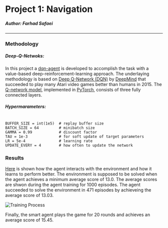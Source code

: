 # Project 1: Navigation
##### Author: Farhad Safaei
---
### Methodology
##### Deep-Q-Netwoks:
In this project a [dqn-agent](https://github.com/fsafaei/DeepRL-Udacity/blob/master/p1_navigation/dqn_agent.py) is developed to accomplish the task with a value-based deep-reinforcement-learning approach. The underlaying methodology is based on [Deep Q-Network (DQN)](https://storage.googleapis.com/deepmind-media/dqn/DQNNaturePaper.pdf) by [DeepMind](https://deepmind.com/) that succeeded to play many Atari video games better than humans in 2015. The [Q-network model](https://github.com/fsafaei/DeepRL-Udacity/blob/master/p1_navigation/model.py), implemented in [PyTorch](https://pytorch.org/), consists of three fully connected layers.
##### Hypermarameters:
#
    BUFFER_SIZE = int(1e5)  # replay buffer size
    BATCH_SIZE = 64         # minibatch size
    GAMMA = 0.99            # discount factor
    TAU = 1e-3              # for soft update of target parameters
    LR = 5e-4               # learning rate 
    UPDATE_EVERY = 4        # how often to update the network
### Results
[Here](https://github.com/fsafaei/DeepRL-Udacity/blob/master/p1_navigation/Navigation.ipynb) is shown how the agent interacts with the environment and how it learns to perform better. The environment is supposed to be solved when the agent achieves a minimum average score of 13.0. The average scores are shwon during the agent training for 1000 episodes. The agent succeeded to solve the environment in 471 episodes by achieveing the average score of 13.03.

![Training Process]()

Finally, the smart agent plays the game for 20 rounds and achieves an average score of 15.45.
